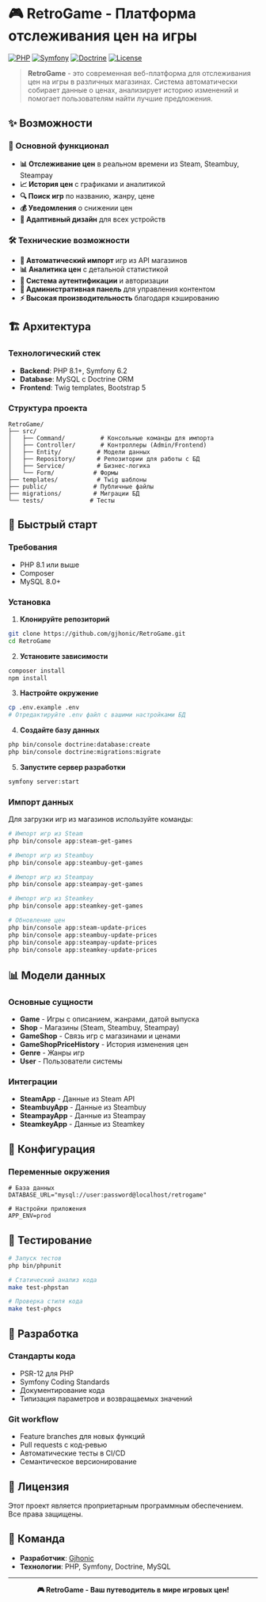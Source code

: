 # 🎮 RetroGame - Платформа отслеживания цен на игры

[![PHP](https://img.shields.io/badge/PHP-8.1+-777BB4?style=for-the-badge&logo=php&logoColor=white)](https://php.net)
[![Symfony](https://img.shields.io/badge/Symfony-6.2-000000?style=for-the-badge&logo=symfony&logoColor=white)](https://symfony.com)
[![Doctrine](https://img.shields.io/badge/Doctrine-ORM-FF6D00?style=for-the-badge&logo=doctrine&logoColor=white)](https://www.doctrine-project.org)
[![License](https://img.shields.io/badge/License-Proprietary-red?style=for-the-badge)](LICENSE)

> **RetroGame** - это современная веб-платформа для отслеживания цен на игры в различных магазинах. Система автоматически собирает данные о ценах, анализирует историю изменений и помогает пользователям найти лучшие предложения.

## ✨ Возможности

### 🎯 Основной функционал
- **📊 Отслеживание цен** в реальном времени из Steam, Steambuy, Steampay
- **📈 История цен** с графиками и аналитикой
- **🔍 Поиск игр** по названию, жанру, цене
- **💰 Уведомления** о снижении цен
- **📱 Адаптивный дизайн** для всех устройств

### 🛠️ Технические возможности
- **🔄 Автоматический импорт** игр из API магазинов
- **📊 Аналитика цен** с детальной статистикой
- **🔐 Система аутентификации** и авторизации
- **📝 Административная панель** для управления контентом
- **⚡ Высокая производительность** благодаря кэшированию

## 🏗️ Архитектура

### Технологический стек
- **Backend**: PHP 8.1+, Symfony 6.2
- **Database**: MySQL с Doctrine ORM
- **Frontend**: Twig templates, Bootstrap 5

### Структура проекта
```
RetroGame/
├── src/
│   ├── Command/          # Консольные команды для импорта
│   ├── Controller/       # Контроллеры (Admin/Frontend)
│   ├── Entity/          # Модели данных
│   ├── Repository/      # Репозитории для работы с БД
│   ├── Service/         # Бизнес-логика
│   └── Form/           # Формы
├── templates/           # Twig шаблоны
├── public/             # Публичные файлы
├── migrations/         # Миграции БД
└── tests/             # Тесты
```

## 🚀 Быстрый старт

### Требования
- PHP 8.1 или выше
- Composer
- MySQL 8.0+

### Установка

1. **Клонируйте репозиторий**
```bash
git clone https://github.com/gjhonic/RetroGame.git
cd RetroGame
```

2. **Установите зависимости**
```bash
composer install
npm install
```

3. **Настройте окружение**
```bash
cp .env.example .env
# Отредактируйте .env файл с вашими настройками БД
```

4. **Создайте базу данных**
```bash
php bin/console doctrine:database:create
php bin/console doctrine:migrations:migrate
```

5. **Запустите сервер разработки**
```bash
symfony server:start
```

### Импорт данных

Для загрузки игр из магазинов используйте команды:

```bash
# Импорт игр из Steam
php bin/console app:steam-get-games

# Импорт игр из Steambuy
php bin/console app:steambuy-get-games

# Импорт игр из Steampay
php bin/console app:steampay-get-games

# Импорт игр из Steamkey
php bin/console app:steamkey-get-games

# Обновление цен
php bin/console app:steam-update-prices
php bin/console app:steambuy-update-prices
php bin/console app:steampay-update-prices
php bin/console app:steamkey-update-prices
```

## 📊 Модели данных

### Основные сущности
- **Game** - Игры с описанием, жанрами, датой выпуска
- **Shop** - Магазины (Steam, Steambuy, Steampay)
- **GameShop** - Связь игр с магазинами и ценами
- **GameShopPriceHistory** - История изменения цен
- **Genre** - Жанры игр
- **User** - Пользователи системы

### Интеграции
- **SteamApp** - Данные из Steam API
- **SteambuyApp** - Данные из Steambuy
- **SteampayApp** - Данные из Steampay
- **SteamkeyApp** - Данные из Steamkey

## 🔧 Конфигурация

### Переменные окружения
```env
# База данных
DATABASE_URL="mysql://user:password@localhost/retrogame"

# Настройки приложения
APP_ENV=prod
```


## 🧪 Тестирование

```bash
# Запуск тестов
php bin/phpunit

# Статический анализ кода
make test-phpstan

# Проверка стиля кода
make test-phpcs
```

## 🤝 Разработка

### Стандарты кода
- PSR-12 для PHP
- Symfony Coding Standards
- Документирование кода
- Типизация параметров и возвращаемых значений

### Git workflow
- Feature branches для новых функций
- Pull requests с код-ревью
- Автоматические тесты в CI/CD
- Семантическое версионирование

## 📝 Лицензия

Этот проект является проприетарным программным обеспечением. Все права защищены.

## 👥 Команда

- **Разработчик**: [Gjhonic](https://github.com/gjhonic)
- **Технологии**: PHP, Symfony, Doctrine, MySQL

---

<div align="center">
  <strong>🎮 RetroGame - Ваш путеводитель в мире игровых цен!</strong>
</div> 